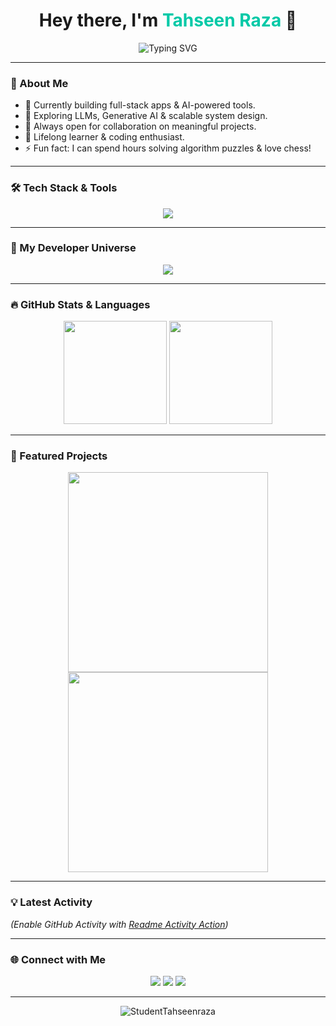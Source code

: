 <h1 align="center">
  Hey there, I'm <span style="color:#00C9A7;">Tahseen Raza</span> 👋
</h1>

<p align="center">
  <img src="https://readme-typing-svg.herokuapp.com?font=Fira+Code&duration=3000&pause=1000&color=00C9A7&center=true&vCenter=true&width=440&lines=Passionate+Full-Stack+Developer;AI+and+Open+Source+Contributor;Tech+Explorer+%26+Problem+Solver;Always+Learning+%F0%9F%9A%80" alt="Typing SVG" />
</p>

---

### 🚀 About Me
- 🔭 Currently building full-stack apps & AI-powered tools.
- 🌱 Exploring LLMs, Generative AI & scalable system design.
- 👯 Always open for collaboration on meaningful projects.
- 🧠 Lifelong learner & coding enthusiast.
- ⚡ Fun fact: I can spend hours solving algorithm puzzles & love chess!

---

### 🛠️ Tech Stack & Tools
<p align="center">
  <img src="https://skillicons.dev/icons?i=js,ts,react,next,nodejs,express,py,cpp,java,mongodb,mysql,postgresql,git,github,vscode,vercel" />
</p>

---

### 🧩 My Developer Universe
<p align="center">
  <img src="https://github-profile-trophy.vercel.app/?username=StudentTahseenraza&theme=radical&no-frame=true&no-bg=true&margin-w=15&column=7" />
</p>

---

### 🔥 GitHub Stats & Languages
<p align="center">
  <img src="https://github-readme-stats.vercel.app/api?username=StudentTahseenraza&show_icons=true&theme=radical" height="165" />
  <img src="https://github-readme-stats.vercel.app/api/top-langs/?username=StudentTahseenraza&layout=compact&theme=radical" height="165" />
</p>

---

### 🌟 Featured Projects
<p align="center">
  <a href="https://github.com/StudentTahseenraza/project1">
    <img width="320" src="https://github-readme-stats.vercel.app/api/pin/?username=StudentTahseenraza&repo=project1&theme=radical" />
  </a>
  <a href="https://github.com/StudentTahseenraza/project2">
    <img width="320" src="https://github-readme-stats.vercel.app/api/pin/?username=StudentTahseenraza&repo=project2&theme=radical" />
  </a>
</p>

---

### 💡 Latest Activity
<!--START_SECTION:activity-->
<!--END_SECTION:activity-->

*(Enable GitHub Activity with [Readme Activity Action](https://github.com/Readme-Workflows/Readme-Activity-Workflow))*  

---

### 🌐 Connect with Me

<p align="center">
  <a href="mailto:toushifraza2015@gmail.com"><img src="https://img.shields.io/badge/Email-D14836?style=for-the-badge&logo=gmail&logoColor=white"></a>
  <a href="https://github.com/StudentTahseenraza"><img src="https://img.shields.io/badge/GitHub-100000?style=for-the-badge&logo=github&logoColor=white"></a>
  <a href="https://www.linkedin.com/in/tahseen-raza-a71582262/"><img src="https://img.shields.io/badge/LinkedIn-blue?style=for-the-badge&logo=linkedin&logoColor=white"></a>
</p>

---

<p align="center">
  <img src="https://komarev.com/ghpvc/?username=StudentTahseenraza&label=Profile%20views&color=0e75b6&style=flat" alt="StudentTahseenraza" />
</p>
